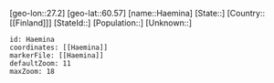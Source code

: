 ﻿---
location: [60.57,27.2]
mapzoom: [7,12] 
mapmarker: city 
type: City
tags:
- geo/City


SpocWebEntityId: 31070
isDeleted: false
confidential: public

---
[geo-lon::27.2]
[geo-lat::60.57]
[name::Haemina]
[State::]
[Country::[[Finland]]]
[StateId::]
[Population::]
[Unknown::]


```leaflet
id: Haemina
coordinates: [[Haemina]]
markerFile: [[Haemina]]
defaultZoom: 11 
maxZoom: 18
```
